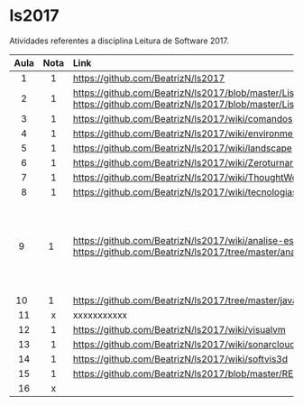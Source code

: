 # ls2017
Atividades referentes a disciplina Leitura de Software 2017.
  
Aula | Nota | Link   | Comentario  
:--: | :--: | :---- | :----:  
1    | 1    | https://github.com/BeatrizN/ls2017 |
2    | 1    | https://github.com/BeatrizN/ls2017/blob/master/Lista%201.md e https://github.com/BeatrizN/ls2017/blob/master/Lista%202.md |
3    | 1    | https://github.com/BeatrizN/ls2017/wiki/comandos |
4    | 1    | https://github.com/BeatrizN/ls2017/wiki/environment |
5    | 1    | https://github.com/BeatrizN/ls2017/wiki/landscape |
6    | 1    | https://github.com/BeatrizN/ls2017/wiki/Zeroturnaround |
7    | 1    | https://github.com/BeatrizN/ls2017/wiki/ThoughtWorks | x
8    | 1    | https://github.com/BeatrizN/ls2017/wiki/tecnologiasThoughtworks | 
9    | 1    | https://github.com/BeatrizN/ls2017/wiki/analise-estatica e https://github.com/BeatrizN/ls2017/tree/master/analise-estatica | O resultado da Análise Estática dos dois softwares estão nos mesmo documento.
10   | 1    | https://github.com/BeatrizN/ls2017/tree/master/javancss/target |
11   | x    | xxxxxxxxxxx | x
12   | 1    | https://github.com/BeatrizN/ls2017/wiki/visualvm | 
13   | 1    | https://github.com/BeatrizN/ls2017/wiki/sonarcloud |
14   | 1    | https://github.com/BeatrizN/ls2017/wiki/softvis3d | x
15   | 1    | https://github.com/BeatrizN/ls2017/blob/master/README.md |
16   | x    |        | 
